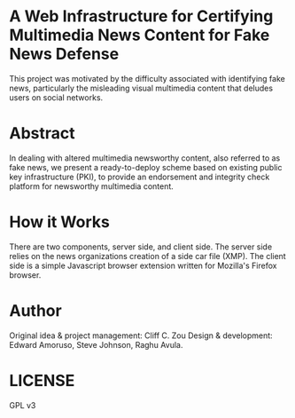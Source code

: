 # A Web Infrastructure for Certifying Multimedia News Content for Fake News Defense
This project was motivated by the difficulty associated with identifying fake news,
particularly the misleading visual multimedia content that deludes users on social
networks.  

# Abstract
In dealing with altered multimedia newsworthy content, also referred to as fake
news, we present a ready-to-deploy scheme based on existing public key
infrastructure (PKI), to provide an endorsement and integrity check platform for
newsworthy multimedia content.  

# How it Works
There are two components, server side, and client side.  The server side relies
on the news organizations creation of a side car file (XMP).  The client side is
a simple Javascript browser extension written for Mozilla's Firefox browser.

# Author
Original idea & project management: Cliff C. Zou
Design & development: Edward Amoruso, Steve Johnson, Raghu Avula.

# LICENSE
GPL v3
